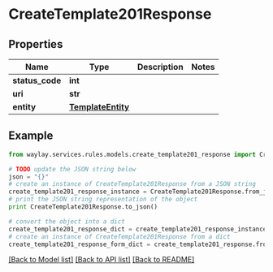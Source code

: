 # CreateTemplate201Response


## Properties

Name | Type | Description | Notes
------------ | ------------- | ------------- | -------------
**status_code** | **int** |  | 
**uri** | **str** |  | 
**entity** | [**TemplateEntity**](TemplateEntity.md) |  | 

## Example

```python
from waylay.services.rules.models.create_template201_response import CreateTemplate201Response

# TODO update the JSON string below
json = "{}"
# create an instance of CreateTemplate201Response from a JSON string
create_template201_response_instance = CreateTemplate201Response.from_json(json)
# print the JSON string representation of the object
print CreateTemplate201Response.to_json()

# convert the object into a dict
create_template201_response_dict = create_template201_response_instance.to_dict()
# create an instance of CreateTemplate201Response from a dict
create_template201_response_form_dict = create_template201_response.from_dict(create_template201_response_dict)
```
[[Back to Model list]](../README.md#documentation-for-models) [[Back to API list]](../README.md#documentation-for-api-endpoints) [[Back to README]](../README.md)


